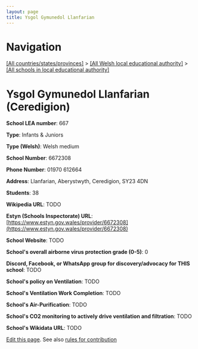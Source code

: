 ```yaml
---
layout: page
title: Ysgol Gymunedol Llanfarian
---
```

# Navigation

[[All countries/states/provinces]](../../..) > [[All Welsh local educational authority]](../..) > [[All schools in local educational authority]](..)

# Ysgol Gymunedol Llanfarian (Ceredigion)

**School LEA number**: 667

**Type**: Infants & Juniors

**Type (Welsh)**: Welsh medium

**School Number**: 6672308

**Phone Number**: 01970 612664

**Address**: Llanfarian, Aberystwyth, Ceredigion, SY23 4DN

**Students**: 38

**Wikipedia URL**: TODO

**Estyn (Schools Inspectorate) URL**: [https://www.estyn.gov.wales/provider/6672308](https://www.estyn.gov.wales/provider/6672308)

**School Website**: TODO

**School's overall airborne virus protection grade (0-5)**: 0

**Discord, Facebook, or WhatsApp group for discovery/advocacy for THIS school**: TODO

**School's policy on Ventilation**: TODO

**School's Ventilation Work Completion**: TODO

**School's Air-Purification**: TODO

**School's CO2 monitoring to actively drive ventilation and filtration**: TODO

**School's Wikidata URL**: TODO




[Edit this page](https://github.com/ventilate-schools/Wales/edit/prif/./Ceredigion/Ysgol_Gymunedol_Llanfarian.md). See also [rules for contribution](../../../contribution-rules/)